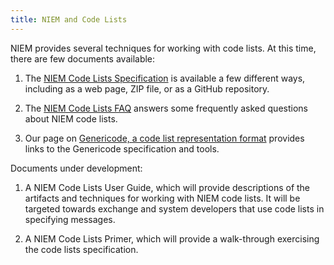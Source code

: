 ```yaml
---
title: NIEM and Code Lists
---
```


NIEM provides several techniques for working with code lists. At this time,
there are few documents available:

1. The [NIEM Code Lists Specification](niem-code-lists-specification) is
   available a few different ways, including as a web page, ZIP file,
   or as a GitHub repository.

1. The [NIEM Code Lists FAQ](faq) answers some frequently asked questions about
   NIEM code lists.

1. Our page on [Genericode, a code list representation format](genericode)
   provides links to the Genericode specification and tools.

Documents under development:

1. A NIEM Code Lists User Guide, which will provide descriptions of the
   artifacts and techniques for working with NIEM code lists. It will be
   targeted towards exchange and system developers that use code lists in
   specifying messages.

1. A NIEM Code Lists Primer, which will provide a walk-through exercising the
   code lists specification.

